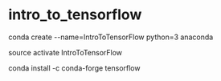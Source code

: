 # intro_to_tensorflow
conda create --name=IntroToTensorFlow python=3 anaconda

source activate IntroToTensorFlow

conda install -c conda-forge tensorflow
